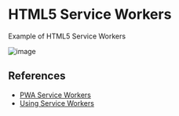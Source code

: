 # HTML5 Service Workers
Example of HTML5 Service Workers

![image](https://github.com/user-attachments/assets/46b1d7a6-df77-4a93-9040-25a09ad9aa20)

## References
- [PWA Service Workers](https://web.dev/learn/pwa/service-workers)
- [Using Service Workers](https://developer.mozilla.org/en-US/docs/Web/API/Service_Worker_API/Using_Service_Workers)
